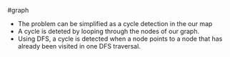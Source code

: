 #graph
- The problem can be simplified as a cycle detection in the our map
- A cycle is deteted by looping through the nodes of our graph.
- Using DFS, a cycle is detected when a node points to a node that has already been visited in one DFS traversal.